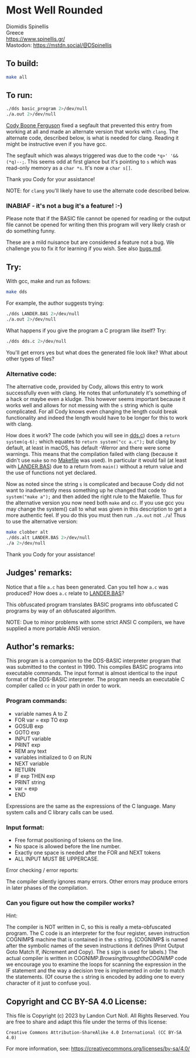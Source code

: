 # Most Well Rounded

Diomidis Spinellis  
Greece  
<https://www.spinellis.gr/>  
Mastodon: <https://mstdn.social/@DSpinellis>

## To build:

```sh
make all
```

## To run:

```sh
./dds basic_program 2>/dev/null
./a.out 2>/dev/null
```


[Cody Boone Ferguson](/winners.html#Cody_Boone_Ferguson) fixed a segfault that
prevented this entry from working at all and made an alternate version
that works with `clang`. The alternate code, described below, is what is needed
for clang. Reading it might be instructive even if you have gcc.

The segfault which was always triggered was due to the code `*q>' '&&(*q)--;`.
This seems odd at first glance but it's pointing to `s` which was read-only
memory as a `char *s`.  It's now a `char s[]`.

Thank you Cody for your assistance!


NOTE: for `clang` you'll likely have to use the alternate code described below.

### INABIAF - it's not a bug it's a feature! :-)

Please note that if the BASIC file cannot be opened for reading or the output
file cannot be opened for writing then this program will very likely crash or do
something funny.

These are a mild nuisance but are considered a feature not a bug. We challenge
you to fix it for learning if you wish. See also [bugs.md](/bugs.md).

## Try:

With gcc, make and run as follows:

```sh
make dds
```

For example, the author suggests trying:
    
```sh
./dds LANDER.BAS 2>/dev/null
./a.out 2>/dev/null
```

What happens if you give the program a C program like itself? Try:

```sh
./dds dds.c 2>/dev/null
```

You'll get errors yes but what does the generated file look like? What about
other types of files?

### Alternative code:

The alternative code, provided by Cody, allows this entry to work successfully
even with clang. He notes that unfortunately it's something of a hack or maybe
even a kludge. This however seems important because it works well and allows for
not messing with the `s` string which is quite complicated. For all Cody knows
even changing the length could break functionality and indeed the length would
have to be longer for this to work with clang.

How does it work? The code (which you will see in [dds.c](dds.c)) does a `return
system(q-6);` which equates to `return system("cc a.c");` but clang by default,
at least in macOS, has default -Werror and there were some warnings. This means
that the compilation failed with clang (because it didn't use `make` so no
[Makefile](Makefile) was used). In particular it would fail (at least with
[LANDER.BAS](LANDER.BAS)) due to a return from `main()` without a return value
and the use of functions not yet declared.

Now as noted since the string `s` is complicated and because Cody did not want
to inadvertently mess something up he changed that code to `system("make a");`
and then added the right rule to the Makefile. Thus for the alternative version
you now need both `make` and `cc`. If you use gcc you may change the system()
call to what was given in this description to get a more authentic feel. If you
do this you must then run `./a.out` not `./a`! Thus to use the alternative
version:

```sh
make clobber alt
./dds.alt LANDER.BAS 2>/dev/null
./a 2>/dev/null
```

Thank you Cody for your assistance!


## Judges' remarks:


Notice that a file `a.c` has been generated.  Can you tell how `a.c` was
produced?  How does `a.c` relate to [LANDER.BAS](LANDER.BAS)?

This obfuscated program translates BASIC programs into obfuscated
C programs by way of an obfuscated algorithm.

NOTE: Due to minor problems with some strict ANSI C compilers, we 
have supplied a more portable ANSI version.


## Author's remarks:

This program is a companion to the DDS-BASIC interpreter program that
was submitted to the contest in 1990.  This compiles BASIC programs into
executable commands.  The input format is almost identical to the input
format of the DDS-BASIC interpreter.  The program needs an executable C
compiler called `cc` in your path in order to work.

### Program commands:


- variable names A to Z		
- FOR var = exp TO exp		
- GOSUB exp			
- GOTO exp			
- INPUT variable			
- PRINT exp			
- REM any text			
- variables initialized to 0 on RUN
- NEXT variable
- RETURN
- IF exp THEN exp
- PRINT string
- var = exp
- END

Expressions are the same as the expressions of the C language.
Many system calls and C library calls can be used.

### Input format:

- Free format positioning of tokens on the line.
- No space is allowed before the line number.
- Exactly one space is needed after the FOR and NEXT tokens
- ALL INPUT MUST BE UPPERCASE.

Error checking / error reports:

The compiler silently ignores many errors.
Other errors may produce errors in later phases of the compilation.

### Can you figure out how the compiler works?

Hint:

The compiler is NOT written in C, so this is really a meta-obfuscated
program.  The C code is an interpreter for the four register, seven
instruction COGNIMP$ machine that is contained in the `s` string.
(COGNIMP$ is named after the symbolic names of the seven instructions it
defines (Print Output Goto Match If, iNcrement and Copy).  The `$` sign
is used for labels.)  The actual compiler is written in COGNIMP$.
Browsing through the COGNIMP$ code we encourage you to examine the
loops for scanning the expression in the IF statement and the way a
decision tree is implemented in order to match the statements.  (Of
course the `s` string is encoded by adding one to every character of it just
to confuse you).

## Copyright and CC BY-SA 4.0 License:

This file is Copyright (c) 2023 by Landon Curt Noll.  All Rights Reserved.
You are free to share and adapt this file under the terms of this license:

    Creative Commons Attribution-ShareAlike 4.0 International (CC BY-SA 4.0)

For more information, see: https://creativecommons.org/licenses/by-sa/4.0/
